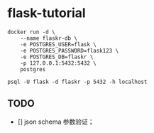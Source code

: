 # flask-tutorial

```
docker run -d \
    --name flaskr-db \
    -e POSTGRES_USER=flask \
    -e POSTGRES_PASSWORD=flask123 \
    -e POSTGRES_DB=flaskr \
    -p 127.0.0.1:5432:5432 \
    postgres
```

```
psql -U flask -d flaskr -p 5432 -h localhost
```

## TODO

- [] json schema 参数验证；
